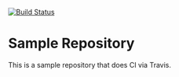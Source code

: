 [![Build Status](https://travis-ci.org/newhoggy/scalap-hello.svg?branch=master)](https://travis-ci.org/newhoggy/scalap-hello)

Sample Repository
=================
This is a sample repository that does CI via Travis.
